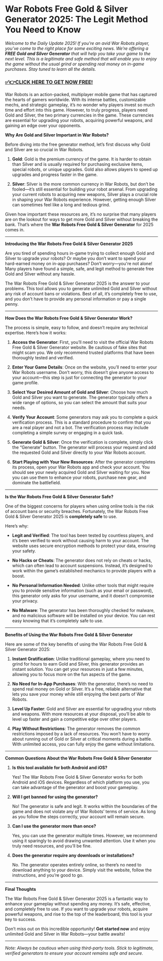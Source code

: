 # War Robots Free Gold & Silver Generator 2025: The Legit Method You Need to Know

*Welcome to the Daily Update 2025! If you're an avid War Robots player, you’ve come to the right place for some exciting news. We’re offering a **FREE Gold and Silver Generator** that will help you take your game to the next level. This is a legitimate and safe method that will enable you to enjoy the game without the usual grind or spending real money on in-game purchases. Stay tuned to learn all the details.*

### [✅👉CLICK HERE TO GET NOW FREE!](https://freeforyou.xyz/war/robots/go/)

War Robots is an action-packed, multiplayer mobile game that has captured the hearts of gamers worldwide. With its intense battles, customizable mechs, and strategic gameplay, it’s no wonder why players invest so much time and effort into this game. However, to truly progress, players need Gold and Silver, the two primary currencies in the game. These currencies are essential for upgrading your robots, acquiring powerful weapons, and gaining an edge over your opponents.

**Why Are Gold and Silver Important in War Robots?**

Before diving into the free generator method, let’s first discuss why Gold and Silver are so crucial in War Robots.

1. **Gold**: Gold is the premium currency of the game. It is harder to obtain than Silver and is usually required for purchasing exclusive items, special robots, or unique upgrades. Gold also allows players to speed up upgrades and progress faster in the game.

2. **Silver**: Silver is the more common currency in War Robots, but don’t be fooled—it’s still essential for building your robot arsenal. From upgrading your current robots to acquiring new weapons, Silver plays a crucial role in shaping your War Robots experience. However, getting enough Silver can sometimes feel like a long and tedious grind.

Given how important these resources are, it’s no surprise that many players are on the lookout for ways to get more Gold and Silver without breaking the bank. That’s where the **War Robots Free Gold & Silver Generator** for 2025 comes in.

---

**Introducing the War Robots Free Gold & Silver Generator 2025**

Are you tired of spending hours in-game trying to collect enough Gold and Silver to upgrade your robots? Or maybe you don’t want to spend your hard-earned money on in-app purchases? Don’t worry—you're not alone! Many players have found a simple, safe, and legit method to generate free Gold and Silver without any hassle.

The War Robots Free Gold & Silver Generator 2025 is the answer to your problems. This tool allows you to generate unlimited Gold and Silver without any risk of account bans or violations. Best of all, it’s completely free to use, and you don’t have to provide any personal information or pay a single penny.

---

**How Does the War Robots Free Gold & Silver Generator Work?**

The process is simple, easy to follow, and doesn’t require any technical expertise. Here’s how it works:

1. **Access the Generator**: First, you’ll need to visit the official War Robots Free Gold & Silver Generator website. Be cautious of fake sites that might scam you. We only recommend trusted platforms that have been thoroughly tested and verified.

2. **Enter Your Game Details**: Once on the website, you’ll need to enter your War Robots username. Don’t worry, this doesn’t give anyone access to your account—this step is just for connecting the generator to your game profile.

3. **Select Your Desired Amount of Gold and Silver**: Choose how much Gold and Silver you want to generate. The generator typically offers a wide range of options, so you can select the amount that suits your needs.

4. **Verify Your Account**: Some generators may ask you to complete a quick verification process. This is a standard procedure to confirm that you are a real player and not a bot. The verification process may include completing a simple survey or engaging in a quick task.

5. **Generate Gold & Silver**: Once the verification is complete, simply click the “Generate” button. The generator will process your request and add the requested Gold and Silver directly to your War Robots account.

6. **Start Playing with Your New Resources**: After the generator completes its process, open your War Robots app and check your account. You should see your newly acquired Gold and Silver waiting for you. Now you can use them to enhance your robots, purchase new gear, and dominate the battlefield.

---

**Is the War Robots Free Gold & Silver Generator Safe?**

One of the biggest concerns for players when using online tools is the risk of account bans or security breaches. Fortunately, the War Robots Free Gold & Silver Generator 2025 is **completely safe** to use.

Here’s why:

- **Legit and Verified**: The tool has been tested by countless players, and it’s been verified to work without causing harm to your account. The website uses secure encryption methods to protect your data, ensuring your safety.
  
- **No Hacks or Cheats**: The generator does not rely on cheats or hacks, which can often lead to account suspensions. Instead, it’s designed to work within the game’s established mechanics to provide players with a boost.

- **No Personal Information Needed**: Unlike other tools that might require you to provide sensitive information (such as your email or password), this generator only asks for your username, and it doesn't compromise your privacy.

- **No Malware**: The generator has been thoroughly checked for malware, and no malicious software will be installed on your device. You can rest easy knowing that it’s completely safe to use.

---

**Benefits of Using the War Robots Free Gold & Silver Generator**

Here are some of the key benefits of using the War Robots Free Gold & Silver Generator 2025:

1. **Instant Gratification**: Unlike traditional gameplay, where you need to grind for hours to earn Gold and Silver, this generator provides an instant solution. You can get your resources in just a few minutes, allowing you to focus more on the fun aspects of the game.

2. **No Need for In-App Purchases**: With the generator, there’s no need to spend real money on Gold or Silver. It’s a free, reliable alternative that lets you save your money while still enjoying the best parts of War Robots.

3. **Level Up Faster**: Gold and Silver are essential for upgrading your robots and weapons. With more resources at your disposal, you’ll be able to level up faster and gain a competitive edge over other players.

4. **Play Without Restrictions**: The generator removes the common restrictions imposed by a lack of resources. You won’t have to worry about running out of Gold or Silver at critical moments during a battle. With unlimited access, you can fully enjoy the game without limitations.

---

**Common Questions About the War Robots Free Gold & Silver Generator**

1. **Is this tool available for both Android and iOS?**

   Yes! The War Robots Free Gold & Silver Generator works for both Android and iOS devices. Regardless of which platform you use, you can take advantage of the generator and boost your gameplay.

2. **Will I get banned for using the generator?**

   No! The generator is safe and legit. It works within the boundaries of the game and does not violate any of War Robots’ terms of service. As long as you follow the steps correctly, your account will remain secure.

3. **Can I use the generator more than once?**

   Yes, you can use the generator multiple times. However, we recommend using it sparingly to avoid drawing unwanted attention. Use it when you truly need resources, and you’ll be fine.

4. **Does the generator require any downloads or installations?**

   No. The generator operates entirely online, so there’s no need to download anything to your device. Simply visit the website, follow the instructions, and you’re good to go.

---

**Final Thoughts**

The War Robots Free Gold & Silver Generator 2025 is a fantastic way to enhance your gameplay without spending any money. It’s safe, effective, and completely free to use. If you want to upgrade your robots, acquire powerful weapons, and rise to the top of the leaderboard, this tool is your key to success.

Don’t miss out on this incredible opportunity! **Get started now** and enjoy unlimited Gold and Silver in War Robots—your battle awaits!

---

*Note: Always be cautious when using third-party tools. Stick to legitimate, verified generators to ensure your account remains safe and secure.*
